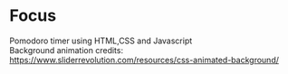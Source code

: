 # Focus
Pomodoro timer using HTML,CSS and Javascript
<br>Background animation credits: https://www.sliderrevolution.com/resources/css-animated-background/
